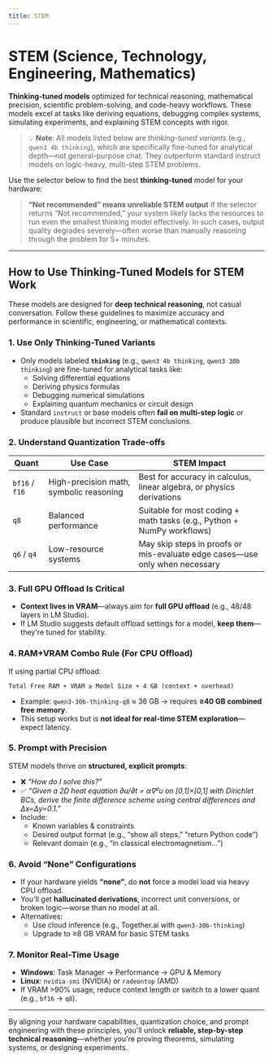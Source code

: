 ```yaml
---
title: STEM
---
```


# STEM (Science, Technology, Engineering, Mathematics)

**Thinking-tuned models** optimized for technical reasoning, mathematical precision, scientific problem-solving, and code-heavy workflows. These models excel at tasks like deriving equations, debugging complex systems, simulating experiments, and explaining STEM concepts with rigor.

> 💡 **Note**: All models listed below are *thinking-tuned variants* (e.g., `qwen3 4b thinking`), which are specifically fine-tuned for analytical depth—not general-purpose chat. They outperform standard instruct models on logic-heavy, multi-step STEM problems.

Use the selector below to find the best **thinking-tuned** model for your hardware:


<script setup>
import ModelSelector from '../../../components/ModelSelector.vue'
const models = [
  { ramMin: 128, vramMin: 0, models: [{"Qwen3-30B-Thinking 2507": { parameters: 30, quantization: 'BF16' }}], usefulness: 1.0},

  { ramMin: 64, vramMin: 32, models: [{"Qwen3-30B-Thinking": { parameters: 30, quantization: 'BF16' }}], usefulness: 0.8},
  { ramMin: 64, vramMin: 12, models: [{"Qwen3-30B-Thinking": { parameters: 30, quantization: 'Q8_0' }}], usefulness: 0.6},
  { ramMin: 64, vramMin: 0, models: [{"Qwen3-30B-Thinking": { parameters: 30, quantization: 'Q6_K_M' }}], usefulness: 0.5},

  { ramMin: 32, vramMin: 32, models: [{"Qwen3-30B-Thinking 2507": { parameters: 30, quantization: 'Q8_0' }}], usefulness: 0.7},
  { ramMin: 32, vramMin: 24, models: [{"Qwen3-30B-Thinking 2507": { parameters: 30, quantization: 'Q8_0' }}], usefulness: 0.6},
  { ramMin: 32, vramMin: 12, models: [{"Qwen3-4B-Thinking 2507": { parameters: 4, quantization: 'BF16' }}], usefulness: 0.5},
  { ramMin: 32, vramMin: 8, models: [{"Qwen3-4B-Thinking 2507": { parameters: 4, quantization: 'Q8_0' }}], usefulness: 0.4},
  { ramMin: 32, vramMin: 0, models: [{"Qwen3-4B-Thinking 2507": { parameters: 4, quantization: 'Q6_K_M' }}], usefulness: 0.3},

  { ramMin: 16, vramMin: 32, models: [{"Qwen3-4B-Thinking": { parameters: 4, quantization: 'BF16' }}, {"Qwen3-30B-Thinking": { parameters: 30, quantization: 'Q6_K_M' }}], usefulness: 0.5},
  { ramMin: 16, vramMin: 12, models: [{"Qwen3-4B-Thinking": { parameters: 4, quantization: 'BF16' }}], usefulness: 0.4},
  { ramMin: 16, vramMin: 8, models: [{"Qwen3-4B-Thinking": { parameters: 4, quantization: 'Q8_0' }}], usefulness: 0.3},
  { ramMin: 16, vramMin: 6, models: [{"Qwen3-4B-Thinking": { parameters: 4, quantization: 'Q6_K_M' }}], usefulness: 0.25},
  { ramMin: 16, vramMin: 4, models: [{"Qwen3-4B-Thinking": { parameters: 4, quantization: 'Q4_K_M' }}], usefulness: 0.2},
]

</script>

<ModelSelector :modelDefinitions="models" />

> **“Not recommended” means unreliable STEM output**
> If the selector returns “Not recommended,” your system likely lacks the resources to run even the smallest thinking model effectively. In such cases, output quality degrades severely—often worse than manually reasoning through the problem for 5+ minutes.

---

## How to Use Thinking-Tuned Models for STEM Work

These models are designed for **deep technical reasoning**, not casual conversation. Follow these guidelines to maximize accuracy and performance in scientific, engineering, or mathematical contexts.

### 1. **Use Only Thinking-Tuned Variants**
- Only models labeled **`thinking`** (e.g., `qwen3 4b thinking`, `qwen3 30b thinking`) are fine-tuned for analytical tasks like:
  - Solving differential equations
  - Deriving physics formulas
  - Debugging numerical simulations
  - Explaining quantum mechanics or circuit design
- Standard `instruct` or base models often **fail on multi-step logic** or produce plausible but incorrect STEM conclusions.

### 2. **Understand Quantization Trade-offs**
| Quant | Use Case | STEM Impact |
|------|--------|-----------|
| `bf16` / `f16` | High-precision math, symbolic reasoning | Best for accuracy in calculus, linear algebra, or physics derivations |
| `q8` | Balanced performance | Suitable for most coding + math tasks (e.g., Python + NumPy workflows) |
| `q6` / `q4` | Low-resource systems | May skip steps in proofs or mis-evaluate edge cases—use only when necessary |

### 3. **Full GPU Offload Is Critical**
- **Context lives in VRAM**—always aim for **full GPU offload** (e.g., 48/48 layers in LM Studio).
- If LM Studio suggests default offload settings for a model, **keep them**—they're tuned for stability.

### 4. **RAM+VRAM Combo Rule (For CPU Offload)**
If using partial CPU offload:
```
Total Free RAM + VRAM ≥ Model Size + 4 GB (context + overhead)
```
- Example: `qwen3-30b-thinking-q8` ≈ 36 GB → requires **≥40 GB combined free memory**.
- This setup works but is **not ideal for real-time STEM exploration**—expect latency.

### 5. **Prompt with Precision**
STEM models thrive on **structured, explicit prompts**:
- ❌ _“How do I solve this?”_  
- ✅ _“Given a 2D heat equation ∂u/∂t = α∇²u on [0,1]×[0,1] with Dirichlet BCs, derive the finite difference scheme using central differences and Δx=Δy=0.1.”_
- Include:
  - Known variables & constraints
  - Desired output format (e.g., “show all steps,” “return Python code”)
  - Relevant domain (e.g., “in classical electromagnetism…”)

### 6. **Avoid “None” Configurations**
- If your hardware yields **“none”**, do **not** force a model load via heavy CPU offload.
- You'll get **hallucinated derivations**, incorrect unit conversions, or broken logic—worse than no model at all.
- Alternatives:
  - Use cloud inference (e.g., Together.ai with `qwen3-30b-thinking`)
  - Upgrade to ≥8 GB VRAM for basic STEM tasks

### 7. **Monitor Real-Time Usage**
- **Windows**: Task Manager → Performance → GPU & Memory
- **Linux**: `nvidia-smi` (NVIDIA) or `radeontop` (AMD)
- If VRAM >90% usage, reduce context length or switch to a lower quant (e.g., `bf16` → `q8`).

---

By aligning your hardware capabilities, quantization choice, and prompt engineering with these principles, you'll unlock **reliable, step-by-step technical reasoning**—whether you're proving theorems, simulating systems, or designing experiments.